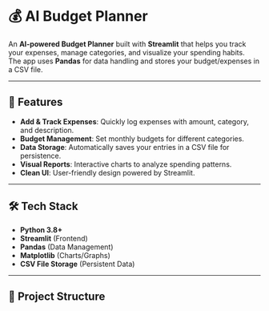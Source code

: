 
# 💰 AI Budget Planner

An **AI-powered Budget Planner** built with **Streamlit** that helps you track your expenses, manage categories, and visualize your spending habits.  
The app uses **Pandas** for data handling and stores your budget/expenses in a CSV file.

---

## 📌 Features
- **Add & Track Expenses**: Quickly log expenses with amount, category, and description.
- **Budget Management**: Set monthly budgets for different categories.
- **Data Storage**: Automatically saves your entries in a CSV file for persistence.
- **Visual Reports**: Interactive charts to analyze spending patterns.
- **Clean UI**: User-friendly design powered by Streamlit.

---

## 🛠️ Tech Stack
- **Python 3.8+**
- **Streamlit** (Frontend)
- **Pandas** (Data Management)
- **Matplotlib** (Charts/Graphs)
- **CSV File Storage** (Persistent Data)

---

## 📂 Project Structure
